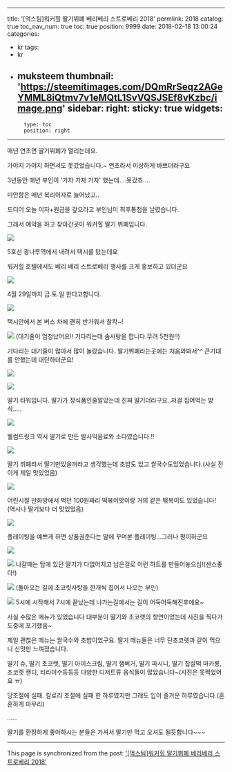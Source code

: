 
---
title: '[먹스팀]워커힐 딸기뷔폐  베리베리 스트로베리 2018'
permlink: 2018
catalog: true
toc_nav_num: true
toc: true
position: 9999
date: 2018-02-18 13:00:24
categories:
- kr
tags:
- kr
- muksteem
thumbnail: 'https://steemitimages.com/DQmRrSeqz2AGeYMML8iQtmv7v1eMQtL1SvVQSJSEf8vKzbc/image.png'
sidebar:
    right:
        sticky: true
widgets:
    -
        type: toc
        position: right
---


매년 연초면  딸기뷔폐가 열리는데요. 

가야지 가야지 하면서도 못갔었습니다.~ 연초라서 이상하게 바쁘더라구요

3년동안 매년 부인이 '가자 가자 가자' 했는데....못갔죠....

미안함은 매년 복리이자로  늘어났고..

드디어 오늘  이자+원금을 갚으라고 부인님이 최후통첩을 날렸습니다.

그래서 예약을 하고 찾아간곳이 워커힐 딸기 뷔폐입니다.

![](https://steemitimages.com/DQmRrSeqz2AGeYMML8iQtmv7v1eMQtL1SvVQSJSEf8vKzbc/image.png)

5호선 광나루역에서 내려서 택시를 탔는데요

워커힐 호텔에서도 베리 베리 스트로베리 행사를 크게 홍보하고 있더군요

![](https://steemitimages.com/DQmfAHWjcV1n5oCjHj324Wshgz5WWjGWCCphuLDBfFvgGWu/image.png)

4월 29일까지 금.토.일 한다고합니다. 

![](https://steemitimages.com/DQmPVxZV7K3Jy2FVw5Vc54Pi8zgCsHE4UMJLRYvkecgTHbh/image.png)

택시안에서 본 버스 차에 괜히 반가워서 찰칵~!

![](https://steemitimages.com/DQmRJXz1Yx2yAaPMXdsyfM8igPgEPro1ncAJ94vNFMiC9oa/image.png)
(대기줄이 엄청났어요!! 기다리는데 솜사탕을 팝니다.무려 5천원!!)

기다리는 대기줄이 많아서 많이 놀랐습니다. 딸기뷔폐라는곳에는 처음와봐서^^ 큰기대를 안했는데 대단하더군요!

![](https://steemitimages.com/DQmWbVc9USjUum4wsz9YknA3aUZ5SURBcpKPjkXNoREyiY4/image.png)


![](https://steemitimages.com/DQmeE83nME9Yg4Nu8PuVib7e218UeiXnzeFt8UoQ1jm8R4N/image.png)

딸기 타워입니다. 딸기가 장식품인줄알았는데 진짜 딸기더라구요..저걸 집어먹는 방식.....

![](https://steemitimages.com/DQmQbLi6RpmBwAJKhLjVRpBQrtDugNfvoQTs6j9t1eM8Tnr/image.png)

웰컴드링크 역시 딸기로 만든 발사믹음료와 소다였습니다.!!

![](https://steemitimages.com/DQmT8QYqwb7JsD7Ga1LmmDSM1URPcwVYqcD3esAVNfB8sdX/image.png)

딸기 뷔폐라서 딸기만있을꺼라고 생각했는데 초밥도 있고 쌀국수도있었습니다.(사실 전 이게 제일 맛있었음)

![](https://steemitimages.com/DQmVsaFJ5AVRbWnZJeHv9m3pWmpkoqUvSwo5vs9mC9V23p5/image.png)

어린시절 만화방에서 먹던 100원짜리 떡볶이맛이랑 거의 같은 떢복이도 있었습니다! (역시나 딸기보다 더 맛있었음)

![](https://steemitimages.com/DQmV1gFh6SGsNPVPfMSa6YpkJAyeHTgBsHjMSpToJCzAFVC/image.png)

플레이팅을 예쁘게 하면 상품권준다는 말에 꾸며본 플레이팅...그러나 평이하군요

![](https://steemitimages.com/DQmYWhTyd6ajp5BNpNVdioF4iHK72Y27WhzZucNyFtMBcgd/image.png)

![](https://steemitimages.com/DQmQoLzAC5KQqQvdvwxt64ZybKACDKjspfrp5UMR9mMPAXL/image.png)
나갈때는 탑에 있던 딸기가 다없어지고 남은걸로 이런 하트를 만들어놓으심!(센스좋다!)

![](https://steemitimages.com/DQmWHgUKmJiZbg5szGt4nxdx71Ac2ttEUJQAFZmHK652S9u/image.png)
(돌아오는 길에 초코릿사탕을 한개씩 집어서 나오는 부인)

![](https://steemitimages.com/DQmRKu9SRRKsyEN15aYWAgxU1zzEcBF6k6XXokBeyky8KAw/image.png)
5시에 시작해서 7시에 끝났는데 나가는길에서는 길이 어둑어둑해진후에요~

사실 수많은 메뉴가 있었습니다 대부분이 딸기와 초코렛의 향연이었는데 사진을 찍다가 도중에 포기했음~

제일 괜찮은 메뉴는 쌀국수와 초밥이었구요. 딸기 메뉴들은 너무 단초코렛과 같이 먹으니 신맛만 느껴졌습니다.

딸기 슈, 딸기 초코렛, 딸기 아이스크림, 딸기 햄버거, 딸기 파시니, 딸기 찹살떡 
마카롱, 초코렛 캔디, 티라미수등등등 다양한 디저트류 음식들이 많았습니다~(사진은 못찍었어요 ㅠ)

당조절에 실패. 칼로리 조절에 실패 한 하루였지만 그래도 입이 즐거운 하루였습니다.(훈훈하게 마무리)

......

딸기를 환장하게 좋아하시는 분들은 가셔서 딸기만 먹고 오셔도 될듯합니다~~~

- - -

This page is synchronized from the post: ['[먹스팀]워커힐 딸기뷔폐  베리베리 스트로베리 2018'](https://steemit.com/@virus707/2018)
